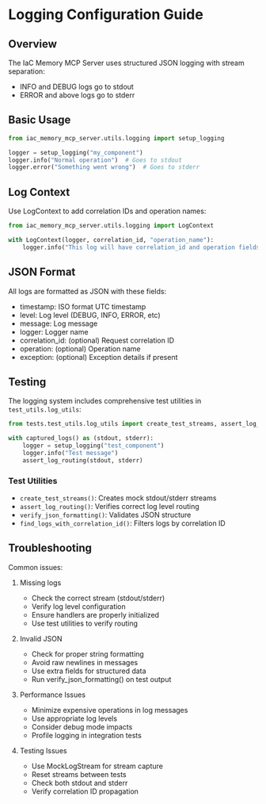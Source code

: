 # Logging Configuration Guide

## Overview

The IaC Memory MCP Server uses structured JSON logging with stream separation:
- INFO and DEBUG logs go to stdout
- ERROR and above logs go to stderr

## Basic Usage

```python
from iac_memory_mcp_server.utils.logging import setup_logging

logger = setup_logging("my_component")
logger.info("Normal operation")  # Goes to stdout
logger.error("Something went wrong")  # Goes to stderr
```

## Log Context

Use LogContext to add correlation IDs and operation names:

```python
from iac_memory_mcp_server.utils.logging import LogContext

with LogContext(logger, correlation_id, "operation_name"):
    logger.info("This log will have correlation_id and operation fields")
```

## JSON Format

All logs are formatted as JSON with these fields:
- timestamp: ISO format UTC timestamp
- level: Log level (DEBUG, INFO, ERROR, etc)
- message: Log message
- logger: Logger name
- correlation_id: (optional) Request correlation ID
- operation: (optional) Operation name
- exception: (optional) Exception details if present

## Testing

The logging system includes comprehensive test utilities in `test_utils.log_utils`:

```python
from tests.test_utils.log_utils import create_test_streams, assert_log_routing

with captured_logs() as (stdout, stderr):
    logger = setup_logging("test_component")
    logger.info("Test message")
    assert_log_routing(stdout, stderr)
```

### Test Utilities
- `create_test_streams()`: Creates mock stdout/stderr streams
- `assert_log_routing()`: Verifies correct log level routing
- `verify_json_formatting()`: Validates JSON structure
- `find_logs_with_correlation_id()`: Filters logs by correlation ID

## Troubleshooting

Common issues:

1. Missing logs
   - Check the correct stream (stdout/stderr)
   - Verify log level configuration
   - Ensure handlers are properly initialized
   - Use test utilities to verify routing

2. Invalid JSON
   - Check for proper string formatting
   - Avoid raw newlines in messages
   - Use extra fields for structured data
   - Run verify_json_formatting() on test output

3. Performance Issues
   - Minimize expensive operations in log messages
   - Use appropriate log levels
   - Consider debug mode impacts
   - Profile logging in integration tests

4. Testing Issues
   - Use MockLogStream for stream capture
   - Reset streams between tests
   - Check both stdout and stderr
   - Verify correlation ID propagation

